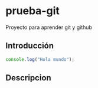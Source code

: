 # prueba-git
Proyecto para aprender git y github

## Introducción
```javascript
console.log("Hola mundo");
```
## Descripcion
